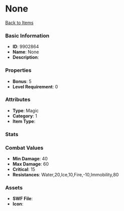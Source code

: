 # None



[Back to Items](../items.md)

### Basic Information

- **ID**: 9902864
- **Name**: None
- **Description**: 

### Properties

- **Bonus**: 5
- **Level Requirement**: 0

### Attributes

- **Type**: Magic
- **Category**: 1
- **Item Type**: 

### Stats


### Combat Values

- **Min Damage**: 40
- **Max Damage**: 60
- **Critical**: 15
- **Resistances**: Water,20,Ice,10,Fire,-10,Immobility,80

### Assets

- **SWF File**: 
- **Icon**: 

